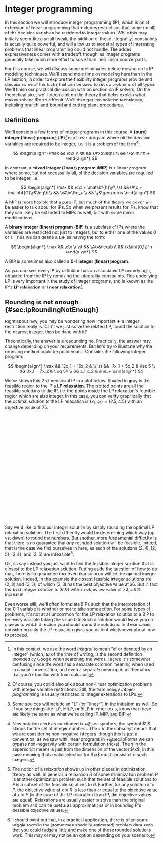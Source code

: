 # Integer programming

In this section we will introduce integer programming (IP), which is an of extension of linear programming that includes restrictions that some (or all) of the decision variables be restricted to integer values. While this may initially seem like a small tweak, the addition of these integrality[^integralAndInteger] constraints is actually quite powerful, and will allow us to model all types of interesting problems that linear programming could not handle. The added expressiveness comes with a tradeoff, though, as integer programs generally take much more effort to solve than their linear counterparts.

[^integralAndInteger]: In this context, we use the word _integral_ to mean "of or denoted by an integer" (which, as of the time of writing, is the second definition provided by Google when searching the word). I agree it's somewhat confusing since the word has a separate common meaning when used in casual conversation, and even a separate meaning in mathematics that you're familiar with from calculus.

For this course, we will discuss some preliminaries before moving on to IP modeling techniques. We'll spend more time on modeling here than in the LP section, in order to explore the flexibility integer programs provide and discuss some of the tricks that can be used to set up problems of all types. We'll finish our practical discussion with on section on IP solvers. On the theoretical side, we'll touch a bit on the theory that helps explain what makes solving IPs so difficult. We'll then get into solution techniques, including branch-and-bound and cutting plane procedures.

## Definitions

We'll consider a few forms of integer programs in this course. A __(pure) integer (linear) program__[^linearPartOfName] (__IP__)[^linearNotInInitialism] is a linear program where _all_ the decision variables are required to be integer, i.e. it is a problem of the form[^setOfIntegers]:

$$
\begin{align*}
\max && \c\x \\
\st  && \A\x&\leq\b \\
     && \x&\in\I^n_+
\end{align*}
$$

[^linearPartOfName]: Of course, you could also talk about non-linear optimization problems with integer variable restrictions. Still, the terminology _integer programming_ is usually restricted to integer extensions to LPs.

[^linearNotInInitialism]: Some sources will include an "L" (for "linear") in the initialism as well. So if you see things like ILP, MILP, or BILP in other texts, know that these are likely the same as what we're calling IP, MIP, and BIP.

[^setOfIntegers]: New notation alert: as mentioned in +@sec:symbols, the symbol $\I$ stands for the set of integer numbers. The $+$ in the subscript means that we are considering non-negative integers (though this is just a convention, as we saw with linear programs in +@sec:lpForms we can bypass non-negativity with certain formulation tricks). The $n$ in the superscript means is just from the dimension of the vector $\x$, in this case meaning that a valid selection for $\x$ must consist of $n$ such integers.

In contrast, a __mixed integer (linear) program__ (__MIP__) is a linear program where some, but not necessarily all, of the decision variables are required to be integer, i.e.

$$
\begin{align*}
\max && \c\x + \mathbf{h}\y\\
\st  && \A\x + \mathbf{G}\y&\leq\b \\
     && \x&\in\I^n_+ \\
     && \y&\geq\zeros
\end{align*}
$$

A MIP is more flexible that a pure IP, but much of the theory we cover will be easier to talk about for IPs. So when we present results for IPs, know that they can likely be extended to MIPs as well, but with some minor modifications.

A __binary integer (linear) program__ (__BIP__) is a subclass of IPs where the variables are restricted not just to integers, but to either one of the values $0$ or $1$. Thus we can define a BIP as having the form:

$$
\begin{align*}
\max && \c\x \\
\st  && \A\x&\leq\b \\
     && \x&\in\{0,1\}^n
\end{align*}
$$

A BIP is sometimes also called a __0-1 integer (linear) program__.

As you can see, every IP by definition has an associated LP underlying it, obtained from the IP by removing the integrality constraints. This underlying LP is very important in the study of integer programs, and is known as the IP's __LP relaxation__ or __linear relaxation__[^generalRelaxation].

[^generalRelaxation]: The notion of a _relaxation_ shows up in other places in optimization theory as well. In general, a relaxation $R$ of some minimization problem $P$ is another optimization problem such that the set of feasible solutions to $P$ is a subset of the feasible solutions to $R$. Further, for any solution $x$ to $P$, the objective value at $x$ in $R$ is less than or equal to the objective value at $x$ in $P$ (in the case of the LP relaxation to an IP, the objective values are equal). Relaxations are usually easier to solve than the original problem and can be useful as approximations or in bounding $P$'s possible objective values.

## Rounding is not enough {#sec:ipRoundingNotEnough}

Right about now, you may be wondering how important IP's integer restriction really is. Can't we just solve the related LP, round the solution to the nearest integer, then be done with it?

Theoretically, the answer is a resounding no. Practically, the answer may change depending on your requirements. But let's try to illustrate why the rounding method could be problematic. Consider the following integer program:

$$
\begin{align*}
\max && 12x_1 + 10x_2 & \\
\st  && -7x_1 + 5x_2 & \leq 5 \\
     &&  9x_1 +  7x_2 & \leq 54 \\
     && x_1,x_2 & \in\I_+
\end{align*}
$$

We've shown this 2-dimensional IP in a plot below. Shaded in gray is the feasible region to the IP's __LP relaxation__. The plotted points are all the feasible solutions to the IP, i.e. the points inside the LP relaxation's feasible region which are also integer. In this case, you can verify graphically that the optimal solution to the LP relaxation is $(x_1, x_2)=(2.5, 4.5)$ with an objective value of 75.

<svg width=350 height=350 class="lpDraw" base="prototypeIp" altArgs='{"chooseObjVals": true}'> Sorry, your browser does not support inline SVG.</svg>

Say we'd like to find our integer solution by simply rounding the optimal LP relaxation solution. The first difficulty would be determining which way (up vs. down) to round the numbers. But another, more fundamental difficulty is that there is no guarantee that _any_ rounded solution will be feasible. Indeed, that is the case we find ourselves in here, as each of the solutions $(2, 4), (2, 5), (3, 4)$, and $(3, 5)$ are infeasible[^areTheIntegersReallyInfeasible].

[^areTheIntegersReallyInfeasible]: I should point out that, in a practical application, there is often some wiggle room in the (sometimes shoddily estimated) problem data such that you could fudge a little and make one of these rounded solutions work. This may or may not be an option depending on your scenario.

Ok, so say instead you just want to find the feasible integer solution that is closest to the LP relaxation solution. Putting aside the question of how to do that, there is no guarantee that even that solution will be the optimal integer solution. Indeed, in this example the closest feasible integer solutions are $(2, 3)$ and $(3, 3)$, of which $(3, 3)$ has the best objective value at 66. But in fact the best integer solution is $(6,0)$ with an objective value of 72, a 9% increase!

Even worse still, we'll often formulate BIPs such that the interpretation of the 0-1 variable is whether or not to take some action. For some types of problems, it's not at all uncommon for the LP relaxation solution to a BIP to be every variable taking the value $0.5$! Such a solution would leave you no clue as to which direction you should round the solutions. In these cases, considering only the LP relaxation gives you no hint whatsoever about how to proceed.
